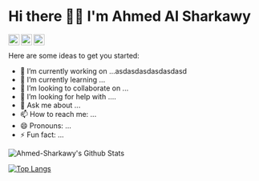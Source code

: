 ### <h1>Hi there 👋🏻 I'm Ahmed Al Sharkawy</h1>


<!-- **Ahmed-Sharkawy/Ahmed-Sharkawy** is a ✨ _special_ ✨ repository because its `README.md` (this file) appears on your GitHub profile -->
<a href="https://twitter.com/devmohamedamr">
  <img align="left" alt="Ahmed-Sharkawy | Twitter" width="22px" src="https://cdn.jsdelivr.net/npm/simple-icons@v3/icons/twitter.svg" />
</a>
<a href="https://www.linkedin.com/in/ahmed-al-sharkawy-181a141b7/">
  <img align="left" alt="Ahmed-Sharkawy LinkdeIN" width="22px" src="https://cdn.jsdelivr.net/npm/simple-icons@v3/icons/linkedin.svg" />
</a>
<a href="https://www.facebook.com/profile.php?id=100003190269716">
  <img align="left" alt="Ahmed-Sharkawy Facebook" width="22px" src="https://cdn.jsdelivr.net/npm/simple-icons@v3/icons/facebook.svg" />
</a>
<br />
<br />
Here are some ideas to get you started:

- 🔭 I’m currently working on ...asdasdasdasdasdasd
- 🌱 I’m currently learning ...
- 👯 I’m looking to collaborate on ...
- 🤔 I’m looking for help with ....
- 💬 Ask me about ...
- 📫 How to reach me: ...
- 😄 Pronouns: ...
- ⚡ Fun fact: ...

<img align="center" src="https://github-readme-stats.vercel.app/api?username=Ahmed-Sharkawy&include_all_commits=true&count_private=true&show_icons=true&line_height=20&title_color=7A7ADB&icon_color=2234AE&text_color=D3D3D3&bg_color=0,000000,130F40" alt="Ahmed-Sharkawy's Github Stats">

</br>

[![Top Langs](https://github-readme-stats.vercel.app/api/top-langs/?username=Ahmed-Sharkawy&layout=compact&text_color=daf7dc&bg_color=151515)](https://github.com/Ahmed-Sharkawy/github-readme-stats)

